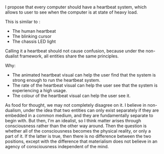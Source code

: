 I propose that every computer should have a heartbeat system, which allows to user to see when the computer is at state of heavy load.

This is similar to :
- The human heartbeat
- The blinking cursor
- The chassis LED light

Calling it a heartbeat should not cause confusion, because under the non-dualist framework, all entities share the same principles.

Why:
- The animated heartbeat visual can help the user find that the system is strong enough to run the heartbeat system.
- The rate of the heartbeat visual can help the user see that the system is experiencing a high usage.
- The colour of the heartbeat visual can help the user see it.

As food for thought, we may not completely disagree on it. I believe in non-dualism, under the idea that two entities can only exist separately if they are embedded in a common medium, and they are fundamentally separate to begin with. But then, I'm an idealist, so I think matter arises through consciousness rather than the other way around. Then the question is whether all of the consciousness becomes the physical reality, or only a part of it. If the latter is true, then there is no difference between the two positions, except with the difference that materialism does not believe in an agency of consciousness independent of the mind.